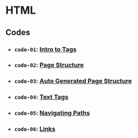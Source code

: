# HTML

## Codes

- ### `code-01`: [Intro to Tags](https://github.com/dev-paulaabro/dev-lectures/tree/main/lecture-01/code-01)
- ### `code-02`: [Page Structure](https://github.com/dev-paulaabro/dev-lectures/tree/main/lecture-01/code-02)
- ### `code-03`: [Auto Generated Page Structure](https://github.com/dev-paulaabro/dev-lectures/tree/main/lecture-01/code-03)
- ### `code-04`: [Text Tags](https://github.com/dev-paulaabro/dev-lectures/tree/main/lecture-01/code-04)
- ### `code-05`: [Navigating Paths](https://github.com/dev-paulaabro/dev-lectures/tree/main/lecture-01/code-05)
- ### `code-06`: [Links](https://github.com/dev-paulaabro/dev-lectures/tree/main/lecture-01/code-06)
